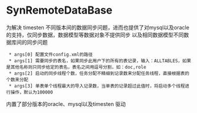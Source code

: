 # SynRemoteDataBase
为解决 timesten 不同版本间的数据同步问题，进而也提供了对mysql以及oracle的支持，仅同步数据，数据模型等数据对象不提供同步
以及相同数据模型不同数据库间的同步问题

 	 * args[0] 配置文件config.xml的路径
	 * args[1] 需要同步的表名，如果同步此用户下的所有的表记录，输入：ALLTABLES，如果是其他名称则只同步给定的表名，表名之间用逗号分割，如：doc,role
	 * args[2] 启动的同步线程个数，任务分配不精细到记录数来分配任务线程，直接根据表的个数来分配
	 * args[3] 单表单个线程最大的导入记录数，当单表的记录超过此值时，将启动多个线程进行操作，默认为100000
	 
内置了部分版本的oracle、mysql以及timesten 驱动

